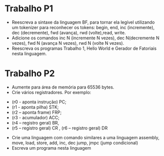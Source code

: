 # Trabalho P1
- Reescreva a sintaxe da linguagem BF, para tornar ela legível utilizando um tokenizer para reconhecer os tokens: begin, end, inc (incremente), dec (decremente), fwd (avança), rwd (volte),read, write.
- Adicione os comandos inc N (incremente N vezes), dec N(decremente N vezes), fwd N (avança N vezes), rwd N (volte N vezes).
- Reescreva os programas Trabalho 1, Hello World e Gerador de Fatoriais nesta linguagem.

# Trabalho P2
- Aumente para área de memória para 65536 bytes.
- Crie vários registradores. Por exemplo:
* (r0 - aponta instrução) PC;
* (r1 - aponta pilha) STK;
* (r2 – aponta frame) FRP;
* (r3 - acumulador) ACC;
* (r4 – registro geral) BR, 
* (r5 – registro geral) CR , (r6 – registro geral) DR
- Crie uma linguagem com comando similares a uma linguagem assembly, move, load, store, add, inc, dec jump, jmpc (jump condicional)
- Escreva um programa nesta linguagem
